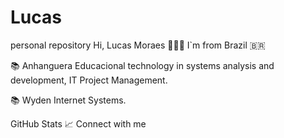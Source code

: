 # Lucas
personal repository
Hi, Lucas Moraes 👋👨‍💻
I`m from Brazil 🇧🇷

📚 Anhanguera Educacional technology in systems analysis and development, IT Project Management.

📚 Wyden Internet Systems.

GitHub Stats 📈
Connect with me

